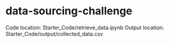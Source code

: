 # data-sourcing-challenge
Code location: Starter_Code/retrieve_data.ipynb
Output location: Starter_Code/output/collected_data.csv
